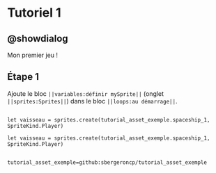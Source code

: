 # Tutoriel 1

## @showdialog

Mon premier jeu !

## Étape 1

Ajoute le bloc ``||variables:définir mySprite||`` (onglet ``||sprites:Sprites||``) dans le bloc ``||loops:au démarrage||``.

```blocks

let vaisseau = sprites.create(tutorial_asset_exemple.spaceship_1, SpriteKind.Player)

```

```blockconfig.global
let vaisseau = sprites.create(tutorial_asset_exemple.spaceship_1, SpriteKind.Player)
```

```package

tutorial_asset_exemple=github:sbergeroncp/tutorial_asset_exemple

```